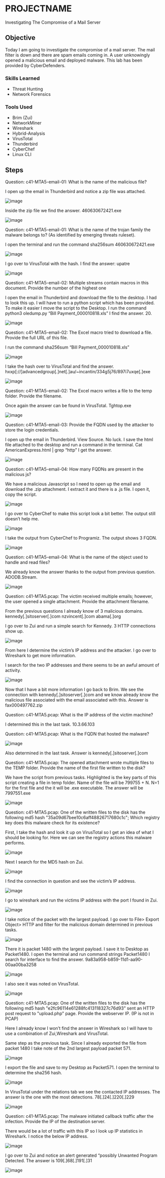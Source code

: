 # PROJECTNAME

Investigating The Compromise of a Mail Server 

## Objective

Today I am going to investigate the compromise of a mail server. The mail filter is down and there are spam emails coming in. A user unknowingly opened a malicious email and deployed malware.  This lab has been provided by CyberDefenders.

### Skills Learned

- Threat Hunting
- Network Forensics 

### Tools Used

- Brim (Zui)
- NetworkMiner
- Wireshark
- Hybrid-Analysis
- VirusTotal
- Thunderbird
- CyberChef
- Linux CLI

## Steps

Question: c41-MTA5-email-01: What is the name of the malicious file? 

I open up the email in Thunderbird and notice a zip file was attached. 

![image](https://github.com/user-attachments/assets/b75c1938-a620-4427-8353-88099d03fe27)

Inside the zip file we find the answer. 460630672421.exe

![image](https://github.com/user-attachments/assets/1f525f54-e0ae-48c5-81a1-c09af6407a96)

Question: c41-MTA5-email-01: What is the name of the trojan family the malware belongs to? (As identified by emerging threats ruleset).  

I open the terminal and run the command sha256sum 460630672421.exe

![image](https://github.com/user-attachments/assets/37e01ba0-73af-4ad5-98cc-30e72da23f75)

I go over to VirusTotal with the hash. I find the answer: upatre

![image](https://github.com/user-attachments/assets/49ae46f6-e96e-4676-a64a-a2c6f77bb6e8)

Question: c41-MTA5-email-02: Multiple streams contain macros in this document. Provide the number of the highest one 

I open the email in Thunderbird and download the file to the desktop. I had to look this up. I will have to run a python script which has been provided. To make it easier I move the script to the Desktop. I run the command python3 oledump.py “Bill Payment_000010818.xls” I find the answer. 20. 

![image](https://github.com/user-attachments/assets/4ec2d196-7644-4713-af18-4011edcd2904)

Question: c41-MTA5-email-02: The Excel macro tried to download a file. Provide the full URL of this file.

I run the command sha256sum “Bill Payment_000010818.xls”

![image](https://github.com/user-attachments/assets/42772c9a-a869-45ee-9ba3-ec4c2ae72363)

I take the hash over to VirusTotal and find the answer.  hxxp[://]advancedgroup[.]net[.]au/~incantin/334g5j76/897i7uxqe[.]exe

![image](https://github.com/user-attachments/assets/2ea39f23-a440-4a2d-a733-61ea83dc063c)

Question: c41-MTA5-email-02: The Excel macro writes a file to the temp folder. Provide the filename.

Once again the answer can be found in VirusTotal. Tghtop.exe

![image](https://github.com/user-attachments/assets/e9a78cbf-59cd-4850-a6a0-2482fb6b7563)

Question: c41-MTA5-email-03: Provide the FQDN used by the attacker to store the login credentials.

I open up the email in Thunderbird. View Source.  No luck. I save the html file attached to the desktop and run a command in the terminal. Cat AmericanExpress.html | grep “http” I get the answer.

![image](https://github.com/user-attachments/assets/ce71d1ad-7b45-4e89-9eb7-8865ae1b285f)

Question: c41-MTA5-email-04: How many FQDNs are present in the malicious js? 

We have a malicious Javascript so I need to open up the email and download the .zip attachment. I extract it and there is a .js file. I open it, copy the script.

![image](https://github.com/user-attachments/assets/0cb2f2f5-049e-4747-ba44-95ab9876c813)

I go over to CyberChef to make this script look a bit better. The output still doesn’t help me.

![image](https://github.com/user-attachments/assets/6569b5a7-f33b-45e1-b3cc-e2ac7c1dddb0)

I take the output from CyberChef to Programiz. The output shows 3 FQDN.

![image](https://github.com/user-attachments/assets/530da383-2aea-4496-8591-02fec31b9499)

Question: c41-MTA5-email-04: What is the name of the object used to handle and read files? 

We already know the answer thanks to the output from previous question. ADODB.Stream. 

![image](https://github.com/user-attachments/assets/8db88706-8e65-4047-ab58-d6c2934ac6fd)

Question: c41-MTA5.pcap: The victim received multiple emails; however, the user opened a single attachment. Provide the attachment filename. 

From the previous questions I already know of 3 malicious domains. kennedy[.]sitoserver[.]com nzvincent[.]com abama[.]org

I go over to Zui and run a simple search for Kennedy. 3 HTTP connections show up.

![image](https://github.com/user-attachments/assets/56fde985-0d48-434a-895d-142fb8665fe1)

From here I determine the victim’s IP address and the attacker. I go over to Wireshark to get more information.

I search for the two IP addresses and there seems to be an awful amount of activity. 

![image](https://github.com/user-attachments/assets/f055daa6-70cb-46a7-92ae-ce3404a35cc2)

Now that I have a bit more information I go back to Brim. We see the connection with kennedy[.]sitoserver[.]com and we know already know the malicious file associated with the email associated with this. Answer is fax000497762.zip

Question: c41-MTA5.pcap: What is the IP address of the victim machine? 

I determined this in the last task. 10.3.66.103

Question: c41-MTA5.pcap: What is the FQDN that hosted the malware? 

![image](https://github.com/user-attachments/assets/60227f70-d513-4225-9c36-7783944a3bde)

Also determined in the last task. Answer is  kennedy[.]sitoserver[.]com

Question: c41-MTA5.pcap: The opened attachment wrote multiple files to the TEMP folder. Provide the name of the first file written to the disk? 

We have the script from previous tasks. Highlighted is the key parts of this script creating a file in temp folder. Name of the file will be 799755 + N. N=1 for the first file and the it will be .exe executable. The answer will be 7997551.exe

![image](https://github.com/user-attachments/assets/9093a2cb-ea62-4bbf-bc1f-ffd10f8a67ba)

Question: c41-MTA5.pcap: One of the written files to the disk has the following md5 hash "35a09d67bee10c6aff48826717680c1c"; Which registry key does this malware check for its existence? 

First, I take the hash and look it up on VirusTotal so I get an idea of what I should be looking for. 
Here we can see the registry actions this malware performs.

![image](https://github.com/user-attachments/assets/077b3735-6599-4e92-9775-f2f7bf07fd37)

Next I search for the MD5 hash on Zui. 

![image](https://github.com/user-attachments/assets/e7faa928-9f46-4ea0-9a2f-41abeb3a026a)

I find the connection in question and see the victim’s IP address. 

![image](https://github.com/user-attachments/assets/c7585d88-2bbf-4482-890e-cb647f8c03ef)

I go to wireshark and run the victims IP address with the port I found in Zui.

![image](https://github.com/user-attachments/assets/d106ef54-3757-4c30-9ec8-8676aca8c37e)

I take notice of the packet with the largest payload. I go over to File> Export Object> HTTP and filter for the malicious domain determined in previous tasks.

![image](https://github.com/user-attachments/assets/3a5cdfd8-fb04-446e-a27a-d04da4f9714a)

There it is packet 1480 with the largest payload. I save it to Desktop as Packet1480. I open the terminal and run command strings Packet1480 I search for interface to find the answer. 9a83a958-b859-11d1-aa90-00aa00ba3258

![image](https://github.com/user-attachments/assets/0e109e1e-b913-4896-8979-cfecbfd75641)

I also see it was noted on VirusTotal.

![image](https://github.com/user-attachments/assets/b48a165e-49db-401c-b44e-e700a0fa2097)

Question: c41-MTA5.pcap: One of the written files to the disk has the following md5 hash "e2fc96114e61288fc413118327c76d93" sent an HTTP post request to "upload.php" page. Provide the webserver IP. (IP is not in PCAP) 

Here I already know I won’t find the answer in Wireshark so I will have to use a combination of Zui,Wireshark and VirusTotal.

Same step as the previous task. Since I already exported the file from packet 1480 I take note of the 2nd largest payload packet 571.

![image](https://github.com/user-attachments/assets/9f6ead05-5e06-4169-867a-1c8ae9e34426)

I export the file and save to my Desktop as Packet571. I open the terminal to determine the sha256 hash.

![image](https://github.com/user-attachments/assets/6cb36d97-1da7-48c3-8b4f-e5d09704e604)

In VirusTotal under the relations tab we see the contacted IP addresses. The answer is the one with the most detections. 78[.]24[.]220[.]229

![image](https://github.com/user-attachments/assets/1f606cd4-246c-47aa-b901-0c84a5871a25)

Question: c41-MTA5.pcap: The malware initiated callback traffic after the infection. Provide the IP of the destination server. 

There would be a lot of traffic with this IP so I look up IP statistics in Wireshark. I notice the below IP address.

![image](https://github.com/user-attachments/assets/b10fdb67-9d34-43f0-8f58-2458df54638a)

I go over to Zui and notice an alert generated “possibly Unwanted Program Detected. The answer is 109[.]68[.]191[.]31

![image](https://github.com/user-attachments/assets/f9d88fde-9260-4681-a145-3c0c13e3558a)













